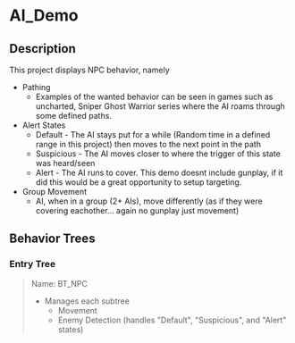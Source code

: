 # AI_Demo


## Description
This project displays NPC behavior, namely
- Pathing
  - Examples of the wanted behavior can be seen in games such as uncharted, Sniper Ghost Warrior series where the AI roams through some defined paths.
- Alert States
  - Default - The AI stays put for a while (Random time in a defined range in this project) then moves to the next point in the path
  - Suspicious - The AI moves closer to where the trigger of this state was heard/seen
  - Alert - The AI runs to cover. This demo doesnt include gunplay, if it did this would be a great opportunity to setup targeting.
- Group Movement
  - AI, when in a group (2+ AIs), move differently (as if they were covering eachother... again no gunplay just movement)

## Behavior Trees
### Entry Tree
> Name: BT_NPC
> - Manages each subtree
>   - Movement
>   - Enemy Detection (handles "Default", "Suspicious", and "Alert" states)

